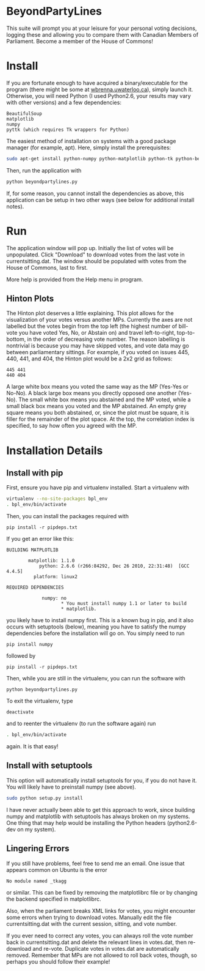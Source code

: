 BeyondPartyLines
===============

This suite will prompt you at your leisure for your personal voting decisions, 
logging these and allowing you to compare them with Canadian Members of Parliament. 
Become a member of the House of Commons! 




Install
=======

If you are fortunate enough to have acquired a binary/executable for the program 
(there might be some at 
[wbrenna.uwaterloo.ca](http://wbrenna.uwaterloo.ca/wilson/projects/beyondpartylines.php)), 
simply launch it. Otherwise, you will need Python (I used Python2.6, your results 
may vary with other versions) and a few dependencies:

	BeautifulSoup
	matplotlib
	numpy
	pyttk (which requires Tk wrappers for Python)

The easiest method of installation on systems with a good package manager (for example, 
apt). Here, simply install the prerequisites:

```bash
sudo apt-get install python-numpy python-matplotlib python-tk python-beautifulsoup
```

Then, run the application with

```bash
python beyondpartylines.py
```


If, for some reason, you cannot install the dependencies as above, this application 
can be setup in two other ways (see below for additional install notes).

Run
====

The application window will pop up. Initially the list of votes will be unpopulated. 
Click "Download" to download votes from the last vote in currentsitting.dat. The 
window should be populated with votes from the House of Commons, last to first.

More help is provided from the Help menu in program. 


Hinton Plots
-------------

The Hinton plot deserves a little explaining. This plot allows for the
visualization of your votes versus another MPs. Currently the axes are not
labelled but the votes begin from the top left (the highest number of bill-vote
you have voted Yes, No, or Abstain on) and travel left-to-right, top-to-bottom,
in the order of decreasing vote number. The reason labelling is nontrivial is
because you may have skipped votes, and vote data may go between parliamentary
sittings. For example, if you voted on issues 445, 440, 441, and 404, the Hinton
plot would be a 2x2 grid as follows:

	445	441
	440	404

A large white box means you voted the same way as the MP (Yes-Yes or No-No). A
black large box means you directly opposed one another (Yes-No). The small white
box means you abstained and the MP voted, while a small black box means you
voted and the MP abstained. An empty grey square means you both abstained, or,
since the plot must be square, it is filler for the remainder of the plot space.
At the top, the correlation index is specified, to say how often you agreed with
the MP.


Installation Details
====================

Install with pip
----------------

First, ensure you have pip and virtualenv installed. Start a virtualenv with 

```bash
virtualenv --no-site-packages bpl_env
. bpl_env/bin/activate
```

Then, you can install the packages required with 

	pip install -r pipdeps.txt

If you get an error like this:

	BUILDING MATPLOTLIB

            matplotlib: 1.1.0
                python: 2.6.6 (r266:84292, Dec 26 2010, 22:31:48)  [GCC 4.4.5]
              platform: linux2

	REQUIRED DEPENDENCIES

                 numpy: no
                        * You must install numpy 1.1 or later to build
                        * matplotlib.
		
you likely have to install numpy first. This is a known bug in pip, and it also
occurs with setuptools (below), meaning you have to satisfy the numpy
dependencies before the installation will go on. You simply need to run

	pip install numpy

followed by 

	pip install -r pipdeps.txt

Then, while you are still in the virtualenv, you can run the software with

	python beyondpartylines.py

To exit the virtualenv, type

	deactivate

and to reenter the virtualenv (to run the software again) run

```bash
. bpl_env/bin/activate
```

again. It is that easy!


Install with setuptools
-----------------------

This option will automatically install setuptools for you, if you do not have
it. You will likely have to preinstall numpy (see above).

```bash
sudo python setup.py install
```

I have never actually been able to get this approach to work, since building numpy 
and matplotlib with setuptools has always broken on my systems. One thing that
may help would be installing the Python headers (python2.6-dev on my system).



Lingering Errors
----------------

If you still have problems, feel free to send me an email. One issue that
appears common on Ubuntu is the error

	No module named _tkagg

or similar. This can be fixed by removing the matplotlibrc file or by changing
the backend specified in matplotlibrc.

Also, when the parliament breaks XML links for votes, you might encounter some
errors when trying to download votes. Manually edit the file currentsitting.dat
with the current session, sitting, and vote number.

If you ever need to correct any votes, you can always roll the vote number back
in currentsitting.dat and delete the relevant lines in votes.dat, then re-download
and re-vote. Duplicate votes in votes.dat are automatically removed. Remember that
MPs are not allowed to roll back votes, though, so perhaps you should follow their
example!



